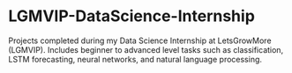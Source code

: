 # LGMVIP-DataScience-Internship
Projects completed during my Data Science Internship at LetsGrowMore (LGMVIP). Includes beginner to advanced level tasks such as classification, LSTM forecasting, neural networks, and natural language processing.
